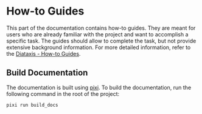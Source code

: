 # How-to Guides
This part of the documentation contains how-to guides. They are meant for users who are already familiar with the project and want to accomplish a specific task. The guides should allow to complete the task, but not provide extensive background information. For more detailed information, refer to the [Diataxis - How-to Guides](https://diataxis.fr/how-to-guides/).

## Build Documentation
The documentation is built using [pixi](https://pixi.sh). To build the documentation, run the following command in the root of the project:
```bash
pixi run build_docs
```




